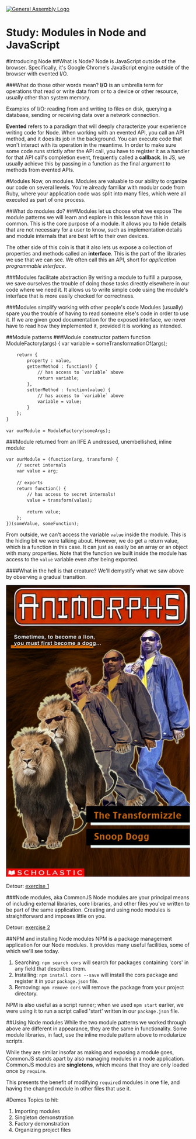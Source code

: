 [![General Assembly Logo](https://camo.githubusercontent.com/1a91b05b8f4d44b5bbfb83abac2b0996d8e26c92/687474703a2f2f692e696d6775722e636f6d2f6b6538555354712e706e67)](https://generalassemb.ly/education/web-development-immersive)

# Study: Modules in Node and JavaScript

#Introducing Node
##What is Node?
Node is JavaScript outside of the browser. Specifically, it's Google Chrome's
JavaScript engine outside of the browser with evented I/O.

###What do those other words mean?
**I/O** is an umbrella term for operations that read or write data from or to a
device or other resource, usually other than system memory.

Examples of I/O: reading from and writing to files on disk, querying a database,
sending or receiving data over a network connection.

**Evented** refers to a paradigm that will deeply characterize your experience
writing code for Node. When working with an evented API, you call an API method,
and it does its job in the background. You can execute code that won't interact
with its operation in the meantime. In order to make sure some code runs strictly
after the API call, you have to register it as a handler for that API call's
completion event, frequently called a **callback**. In JS, we usually achieve this
by passing in a function as the final argument to methods from evented APIs.

#Modules
Now, on modules. Modules are valuable to our ability to organize our code on
several levels. You're already familiar with modular code from Ruby, where your
application code was split into many files, which were all executed as part of
one process.

##What do modules do?
###Modules let us choose what we expose
The module patterns we will learn and explore in this lesson have this in
common. This is the core purpose of a module. It allows you to hide
details that are not necessary for a user to know, such as implementation
details and module internals that are best left to their own devices.

The other side of this coin is that it also lets us expose a collection of
properties and methods called an **interface**. This is the part of the
libraries we use that we can see. We often call this an API, short for
*application programmable interface*.

###Modules facilitate abstraction
By writing a module to fulfill a purpose, we save ourselves the trouble of
doing those tasks directly elsewhere in our code where we need it. It allows
us to write simple code using the module's interface that is more easily
checked for correctness.

###Modules simplify working with other people's code
Modules (usually) spare you the trouble of having to read someone else's
code in order to use it. If we are given good documentation for the exposed
interface, we never have to read how they implemented it, provided it is
working as intended.

##Module patterns
###Module constructor pattern
	function ModuleFactory(args) {
		var variable = someTransformationOf(args);

		return {
			property : value,
			getterMethod : function() {
				// has access to `variable` above
				return variable;
			},
			setterMethod : function(value) {
				// has access to `variable` above
				variable = value;
			}
		};
	}

	var ourModule = ModuleFactory(someArgs);

###Module returned from an IIFE
A undressed, unembellished, inline module:

	var ourModule = (function(arg, transform) {
		// secret internals
		var value = arg;

		// exports
		return function() {
			// has access to secret internals!
			value = transform(value);

			return value;
		};
	})(someValue, someFunction);

From outside, we can't access the variable `value` inside the module. This is
the hiding bit we were talking about. However, we do get a return value, which
is a function in this case. It can just as easily be an array or an object
with many properties. Note that the function we built inside the module has
access to the `value` variable even after being exported.

####What in the hell is that creature?
We'll demystify what we saw above by observing a gradual transition.

![Gradual transition](/img/gradual_transformation.jpg "Gradual transition")

Detour: [exercise 1](https://github.com/ga-wdi-boston/js-module-inline-lab)

###Node modules, aka CommonJS
Node modules are your principal means of including external libraries, core
libraries, and other files you've written to be part of the same application.
Creating and using node modules is straightforward and imposes little on you.

Detour: [exercise 2](https://github.com/ga-wdi-boston/node-modules-commonjs-lab)

##NPM and installing Node modules
NPM is a package management application for our Node modules. It provides
many useful facilities, some of which we'll see today.

1. Searching: `npm search cors` will search for packages containing 'cors' in
any field that describes them.
2. Installing: `npm install cors --save` will install the cors package and
register it in your `package.json` file.
3. Removing: `npm remove cors` will remove the package from your project directory.

NPM is also useful as a script runner; when we used `npm start` earlier, we were
using it to run a script called 'start' written in our `package.json` file.

##Using Node modules
While the two module patterns we worked through above are different in
appearance, they are the same in functionality. Some module libraries, in
fact, use the inline module pattern above to modularize scripts.

While they are similar insofar as making and exposing a module goes, CommonJS
stands apart by also managing modules in a node application. CommonJS modules
are **singletons**, which means that they are only loaded once by `require`.

This presents the benefit of modifying `require`d modules in one file, and
having the changed module in other files that use it.

#Demos
Topics to hit:

1. Importing modules
2. Singleton demonstration
3. Factory demonstration
4. Organizing project files

